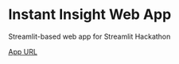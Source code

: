 # Instant Insight Web App
Streamlit-based web app for Streamlit Hackathon

[App URL](https://arsentievalex-instant-insight-web-app-main-gz753r.streamlit.app/)

